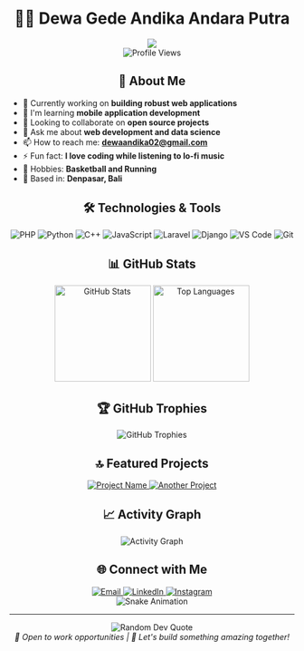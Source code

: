 # <div align="center">👨‍💻 Dewa Gede Andika Andara Putra</div>

<div align="center">
  <img src="https://readme-typing-svg.herokuapp.com/?lines=Full-Stack+Web+Developer;Data+Scientist;Mobile+App+Enthusiast;Always+Learning+New+Things&font=Fira%20Code&center=true&width=440&height=45&color=2E86AB&vCenter=true&size=22">
</div>

<div align="center">
  <img src="https://komarev.com/ghpvc/?username=yourusername&style=flat-square&color=blue" alt="Profile Views"/>
</div>

## <div align="center">💫 About Me</div>

- 🔭 Currently working on **building robust web applications**
- 🌱 I'm learning **mobile application development**
- 👯 Looking to collaborate on **open source projects**
- 💬 Ask me about **web development and data science**
- 📫 How to reach me: **dewaandika02@gmail.com**
- ⚡ Fun fact: **I love coding while listening to lo-fi music**
- 🏀 Hobbies: **Basketball and Running**
- 📍 Based in: **Denpasar, Bali**

## <div align="center">🛠️ Technologies & Tools</div>

<div align="center">
  <img src="https://img.shields.io/badge/PHP-777BB4?style=for-the-badge&logo=php&logoColor=white" alt="PHP" />
  <img src="https://img.shields.io/badge/Python-3776AB?style=for-the-badge&logo=python&logoColor=white" alt="Python" />
  <img src="https://img.shields.io/badge/C++-00599C?style=for-the-badge&logo=cplusplus&logoColor=white" alt="C++" />
  <img src="https://img.shields.io/badge/JavaScript-F7DF1E?style=for-the-badge&logo=javascript&logoColor=black" alt="JavaScript" />
  <img src="https://img.shields.io/badge/Laravel-FF2D20?style=for-the-badge&logo=laravel&logoColor=white" alt="Laravel" />
  <img src="https://img.shields.io/badge/Django-092E20?style=for-the-badge&logo=django&logoColor=white" alt="Django" />
  <img src="https://img.shields.io/badge/VS%20Code-007ACC?style=for-the-badge&logo=visualstudiocode&logoColor=white" alt="VS Code" />
  <img src="https://img.shields.io/badge/Git-F05032?style=for-the-badge&logo=git&logoColor=white" alt="Git" />
</div>

## <div align="center">📊 GitHub Stats</div>

<div align="center">
  <img src="https://github-readme-stats.vercel.app/api?username=yourusername&show_icons=true&theme=blue-green" alt="GitHub Stats" height="170" />
  <img src="https://github-readme-stats.vercel.app/api/top-langs/?username=yourusername&layout=compact&theme=blue-green" alt="Top Languages" height="170" />
</div>

## <div align="center">🏆 GitHub Trophies</div>

<div align="center">
  <img src="https://github-profile-trophy.vercel.app/?username=yourusername&theme=blue-green&no-frame=false&no-bg=true&margin-w=4" alt="GitHub Trophies" />
</div>

## <div align="center">🔝 Featured Projects</div>

<div align="center">
  <a href="https://github.com/yourusername/project-name">
    <img src="https://github-readme-stats.vercel.app/api/pin/?username=yourusername&repo=project-name&theme=blue-green" alt="Project Name" />
  </a>
  <a href="https://github.com/yourusername/another-project">
    <img src="https://github-readme-stats.vercel.app/api/pin/?username=yourusername&repo=another-project&theme=blue-green" alt="Another Project" />
  </a>
</div>

## <div align="center">📈 Activity Graph</div>

<div align="center">
  <img src="https://github-readme-activity-graph.vercel.app/graph?username=yourusername&theme=react-dark&bg_color=20232a&hide_border=true" alt="Activity Graph" />
</div>

## <div align="center">🌐 Connect with Me</div>

<div align="center">
  <a href="mailto:dewaandika02@gmail.com" target="_blank">
    <img src="https://img.shields.io/badge/Email-D14836?style=for-the-badge&logo=gmail&logoColor=white" alt="Email" />
  </a>
  <a href="https://linkedin.com/in/your-linkedin" target="_blank">
    <img src="https://img.shields.io/badge/LinkedIn-%230077B5.svg?style=for-the-badge&logo=linkedin&logoColor=white" alt="LinkedIn" />
  </a>
  <a href="https://instagram.com/your-instagram" target="_blank">
    <img src="https://img.shields.io/badge/Instagram-%23E4405F.svg?style=for-the-badge&logo=Instagram&logoColor=white" alt="Instagram" />
  </a>
</div>

<div align="center">
  <img src="https://raw.githubusercontent.com/yourusername/yourusername/output/github-contribution-grid-snake.svg" alt="Snake Animation" />
</div>

---

<div align="center">
  <img src="https://quotes-github-readme.vercel.app/api?type=horizontal&theme=blue" alt="Random Dev Quote" />
</div>

<div align="center">
  <em>💼 Open to work opportunities | 🤝 Let's build something amazing together!</em>
</div>